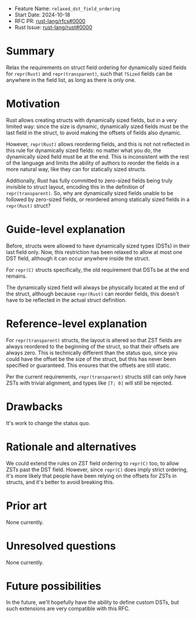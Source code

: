 - Feature Name: `relaxed_dst_field_ordering`
- Start Date: 2024-10-18
- RFC PR: [rust-lang/rfcs#0000](https://github.com/rust-lang/rfcs/pull/0000)
- Rust Issue: [rust-lang/rust#0000](https://github.com/rust-lang/rust/issues/0000)

# Summary
[summary]: #summary

Relax the requirements on struct field ordering for dynamically sized fields for `repr(Rust)` and `repr(transparent)`, such that `?Sized` fields can be anywhere in the field list, as long as there is only one.

# Motivation
[motivation]: #motivation

Rust allows creating structs with dynamically sized fields, but in a very limited way: since the size is dynamic, dynamically sized fields must be the last field in the struct, to avoid making the offsets of fields also dynamic.

However, `repr(Rust)` allows reordering fields, and this is not not reflected in this rule for dynamically sized fields: no matter what you do, the dynamically sized field must be at the end. This is inconsistent with the rest of the language and limits the ability of authors to reorder the fields in a more natural way, like they can for statically sized structs.

Additionally, Rust has fully committed to zero-sized fields being truly invisible to struct layout, encoding this in the definition of `repr(transparent)`. So, why are dynamically sized fields unable to be followed by zero-sized fields, or reordered among statically sized fields in a `repr(Rust)` struct?

# Guide-level explanation
[guide-level-explanation]: #guide-level-explanation

Before, structs were allowed to have dynamically sized types (DSTs) in their last field only. Now, this restriction has been relaxed to allow at most one DST field, although it can occur anywhere inside the struct.

For `repr(C)` structs specifically, the old requirement that DSTs be at the end remains.

The dynamically sized field will always be physically located at the end of the struct, although because `repr(Rust)` can reorder fields, this doesn't have to be reflected in the actual struct definition.

# Reference-level explanation
[reference-level-explanation]: #reference-level-explanation

For `repr(transparent)` structs, the layout is altered so that ZST fields are always reordered to the beginning of the struct, so that their offsets are always zero. This is technically different than the status quo, since you could have the offset be the size of the struct, but this has never been specified or guaranteed. This ensures that the offsets are still static.

Per the current requirements, `repr(transparent)` structs still can only have ZSTs with trivial alignment, and types like `[T; 0]` will still be rejected.

# Drawbacks
[drawbacks]: #drawbacks

It's work to change the status quo.

# Rationale and alternatives
[rationale-and-alternatives]: #rationale-and-alternatives

We could extend the rules on ZST field ordering to `repr(C)` too, to allow ZSTs past the DST field. However, since `repr(C)` does imply strict ordering, it's more likely that people have been relying on the offsets for ZSTs in structs, and it's better to avoid breaking this.

# Prior art
[prior-art]: #prior-art

None currently.

# Unresolved questions
[unresolved-questions]: #unresolved-questions

None currently.

# Future possibilities
[future-possibilities]: #future-possibilities

In the future, we'll hopefully have the ability to define custom DSTs, but such extensions are very compatible with this RFC.
